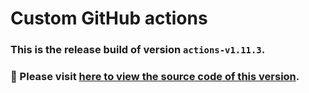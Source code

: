 # Custom GitHub actions
### This is the release build of version `actions-v1.11.3`.
### :pushpin: Please visit [here to view the source code of this version](https://github.com/woocommerce/grow/tree/48ddb8ff056723f338fa386b48c706c5f4c1984a/packages/github-actions).
